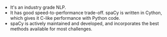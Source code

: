- It's an industry grade NLP.
- It has good speed-to-performance trade-off. spaCy is written in Cython, which gives it C-like performance with Python code.
- spaCy is actively maintained and developed, and incorporates the best methods available for most challenges.
